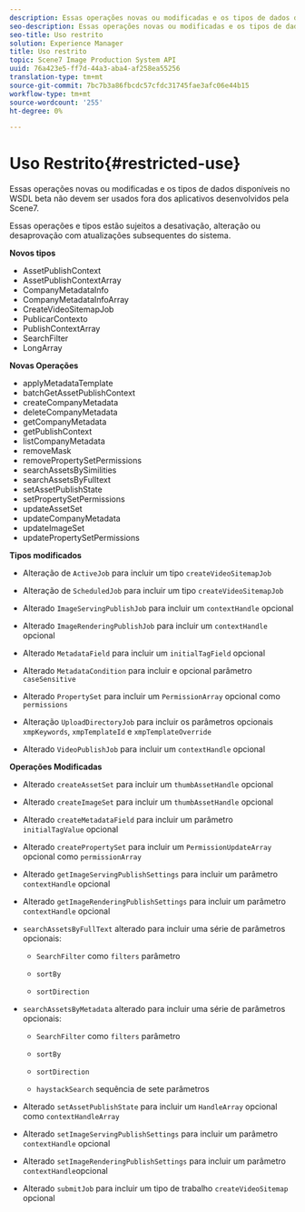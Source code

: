 ```yaml
---
description: Essas operações novas ou modificadas e os tipos de dados disponíveis no WSDL beta não devem ser usados fora dos aplicativos desenvolvidos pela Scene7.
seo-description: Essas operações novas ou modificadas e os tipos de dados disponíveis no WSDL beta não devem ser usados fora dos aplicativos desenvolvidos pela Scene7.
seo-title: Uso restrito
solution: Experience Manager
title: Uso restrito
topic: Scene7 Image Production System API
uuid: 76a423e5-ff7d-44a3-aba4-af258ea55256
translation-type: tm+mt
source-git-commit: 7bc7b3a86fbcdc57cfdc31745fae3afc06e44b15
workflow-type: tm+mt
source-wordcount: '255'
ht-degree: 0%

---
```



# Uso Restrito{#restricted-use}

Essas operações novas ou modificadas e os tipos de dados disponíveis no WSDL beta não devem ser usados fora dos aplicativos desenvolvidos pela Scene7.

Essas operações e tipos estão sujeitos a desativação, alteração ou desaprovação com atualizações subsequentes do sistema.

**Novos tipos**

* AssetPublishContext
* AssetPublishContextArray
* CompanyMetadataInfo
* CompanyMetadataInfoArray
* CreateVideoSitemapJob
* PublicarContexto
* PublishContextArray
* SearchFilter
* LongArray

**Novas Operações**

* applyMetadataTemplate
* batchGetAssetPublishContext
* createCompanyMetadata
* deleteCompanyMetadata
* getCompanyMetadata
* getPublishContext
* listCompanyMetadata
* removeMask
* removePropertySetPermissions
* searchAssetsBySimilities
* searchAssetsByFulltext
* setAssetPublishState
* setPropertySetPermissions
* updateAssetSet
* updateCompanyMetadata
* updateImageSet
* updatePropertySetPermissions

**Tipos modificados**

* Alteração de `ActiveJob` para incluir um tipo `createVideoSitemapJob`

* Alteração de `ScheduledJob` para incluir um tipo `createVideoSitemapJob`

* Alterado `ImageServingPublishJob` para incluir um `contextHandle` opcional

* Alterado `ImageRenderingPublishJob` para incluir um `contextHandle` opcional

* Alterado `MetadataField` para incluir um `initialTagField` opcional

* Alterado `MetadataCondition` para incluir e opcional parâmetro `caseSensitive`

* Alterado `PropertySet` para incluir um `PermissionArray` opcional como `permissions`

* Alteração `UploadDirectoryJob` para incluir os parâmetros opcionais `xmpKeywords`, `xmpTemplateId` e `xmpTemplateOverride`

* Alterado `VideoPublishJob` para incluir um `contextHandle` opcional

**Operações Modificadas**

* Alterado `createAssetSet` para incluir um `thumbAssetHandle` opcional

* Alterado `createImageSet` para incluir um `thumbAssetHandle` opcional

* Alterado `createMetadataField` para incluir um parâmetro `initialTagValue` opcional

* Alterado `createPropertySet` para incluir um `PermissionUpdateArray` opcional como `permissionArray`

* Alterado `getImageServingPublishSettings` para incluir um parâmetro `contextHandle` opcional

* Alterado `getImageRenderingPublishSettings` para incluir um parâmetro `contextHandle` opcional

* `searchAssetsByFullText` alterado para incluir uma série de parâmetros opcionais:

   * `SearchFilter` como  `filters` parâmetro

   * `sortBy`
   * `sortDirection`

* `searchAssetsByMetadata` alterado para incluir uma série de parâmetros opcionais:

   * `SearchFilter` como  `filters` parâmetro

   * `sortBy`
   * `sortDirection`
   * `haystackSearch` sequência de sete parâmetros

* Alterado `setAssetPublishState` para incluir um `HandleArray` opcional como `contextHandleArray`

* Alterado `setImageServingPublishSettings` para incluir um parâmetro `contextHandle` opcional

* Alterado `setImageRenderingPublishSettings` para incluir um parâmetro `contextHandle`opcional

* Alterado `submitJob` para incluir um tipo de trabalho `createVideoSitemap` opcional

